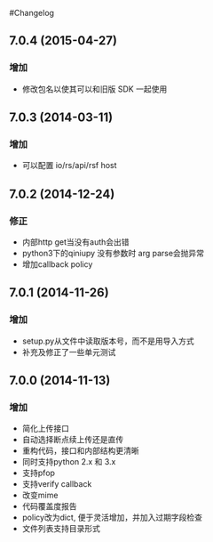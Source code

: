 #Changelog

## 7.0.4 (2015-04-27)
### 增加
* 修改包名以使其可以和旧版 SDK 一起使用

## 7.0.3 (2014-03-11)
### 增加
* 可以配置 io/rs/api/rsf host

## 7.0.2 (2014-12-24)
### 修正
* 内部http get当没有auth会出错
* python3下的qiniupy 没有参数时 arg parse会抛异常
* 增加callback policy

## 7.0.1 (2014-11-26)
### 增加
* setup.py从文件中读取版本号，而不是用导入方式
* 补充及修正了一些单元测试

## 7.0.0 (2014-11-13)

### 增加
* 简化上传接口
* 自动选择断点续上传还是直传
* 重构代码，接口和内部结构更清晰
* 同时支持python 2.x 和 3.x
* 支持pfop
* 支持verify callback
* 改变mime
* 代码覆盖度报告
* policy改为dict, 便于灵活增加，并加入过期字段检查
* 文件列表支持目录形式
